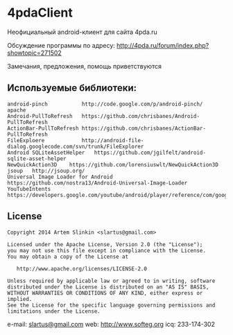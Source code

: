 ﻿4pdaClient
==========
Неофициальный android-клиент для сайта 4pda.ru

Обсуждение программы по адресу:
http://4pda.ru/forum/index.php?showtopic=271502

Замечания, предложения, помощь приветствуются


Используемые библиотеки:
------
    android-pinch           http://code.google.com/p/android-pinch/
    apache
    Android-PullToRefresh   https://github.com/chrisbanes/Android-PullToRefresh
    ActionBar-PullToRefresh	https://github.com/chrisbanes/ActionBar-PullToRefresh
    FileExploere            http://android-file-dialog.googlecode.com/svn/trunk/FileExplorer
    Android SQLiteAssetHelper	https://github.com/jgilfelt/android-sqlite-asset-helper
    NewQuickAction3D	https://github.com/lorensiuswlt/NewQuickAction3D
    jsoup	http://jsoup.org/
    Universal Image Loader for Android  https://github.com/nostra13/Android-Universal-Image-Loader
    YouTubeIntents  https://developers.google.com/youtube/android/player/reference/com/google/android/youtube/player/YouTubeIntents
License
-------

    Copyright 2014 Artem Slinkin <slartus@gmail.com>
    
    Licensed under the Apache License, Version 2.0 (the "License");
    you may not use this file except in compliance with the License.
    You may obtain a copy of the License at

       http://www.apache.org/licenses/LICENSE-2.0

    Unless required by applicable law or agreed to in writing, software
    distributed under the License is distributed on an "AS IS" BASIS,
    WITHOUT WARRANTIES OR CONDITIONS OF ANY KIND, either express or implied.
    See the License for the specific language governing permissions and
    limitations under the License.


e-mail: slartus@gmail.com
web: http://www.softeg.org
icq: 233-174-302
